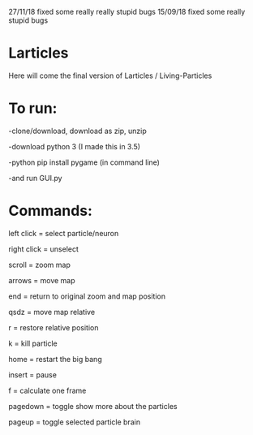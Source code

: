 27/11/18 fixed some really really stupid bugs
15/09/18 fixed some really stupid bugs

# Larticles

Here will come the final version of Larticles / Living-Particles

# To run:

-clone/download, download as zip, unzip

-download python 3 (I made this in 3.5)

-python pip install pygame (in command line)

-and run GUI.py





# Commands:

left click = select particle/neuron

right click = unselect

scroll = zoom map

arrows = move map

end = return to original zoom and map position

qsdz = move map relative

r = restore relative position

k = kill particle

home = restart the big bang

insert = pause

f = calculate one frame

pagedown = toggle show more about the particles

pageup = toggle selected particle brain
